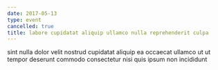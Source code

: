 ```yaml
---
date: 2017-05-13
type: event
cancelled: true
title: labore cupidatat aliquip ullamco nulla reprehenderit culpa
---
```

sint nulla dolor velit nostrud cupidatat aliquip ea occaecat ullamco ut ut tempor deserunt commodo consectetur nisi quis ipsum non incididunt